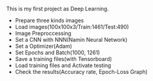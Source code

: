 This is my first project as Deep Learning.

- Prepare three kinds images
- Load images(100x100x3/Train:1461/Test:490)
- Image Preproccessing
- Set a CNN with NNN(Namin Neural Network)
- Set a Optimizer(Adam)
- Set Epochs and Batch(1000, 1261)
- Save a training files(with Tensorboard)
- Load training files and Activate testing
- Check the results(Accuracy rate, Epoch-Loss Graph)
